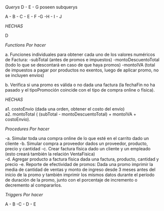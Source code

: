 *Querys*      D - E - G poseen subquerys

A - B - C - E - F -G -H - I - J   

*HECHAS*

D

*Functions Por hacer*

a. Funciones individuales para obtener cada uno de los valores numéricos de Factura: 
-subTotal  (antes  de  promos  e  impuestos)
-montoDescuentoTotal (todo lo que se descontará en caso de que haya promos)
-montoIVA (total de impuestos  a  pagar  por  productos  no  exentos,  luego  de  aplicar  promo,  no  se  incluyen  envíos)   

b. Verifica si una promo es válida o no dada una factura (la fechaFin no ha pasado y el 
tipoPromoción coincide con el tipo de compra online o física).  

*HECHAS*

a1. costoEnvio (dada  una  orden,  obtener  el  costo  del  envío)  
a2. montoTotal ( (subTotal - montoDescuentoTotal) + montoIVA + costoEnvio).  


*Procedures Por hacer*

-a. Simular toda una compra online de lo que esté en el carrito dado un cliente
-b. Simular compra a proveedor dados un proveedor, producto, precio y cantidad
-c. Crear factura física dado un cliente y un empleado (esto creará también la relación VentaFisica)  
-d. Agregar producto a factura física dada una factura, producto, cantidad y precio 
-e. Reporte de efectividad de promos: Dada una promo imprimir la media de cantidad de ventas y monto de 
ingreso desde 3 meses antes del inicio de la promo y también imprimir los mismos datos durante el 
período de duración de la promo, junto con el porcentaje de incremento o decremento al 
compararlos.  


*Triggers Por hacer*

A - B -C - D - E
